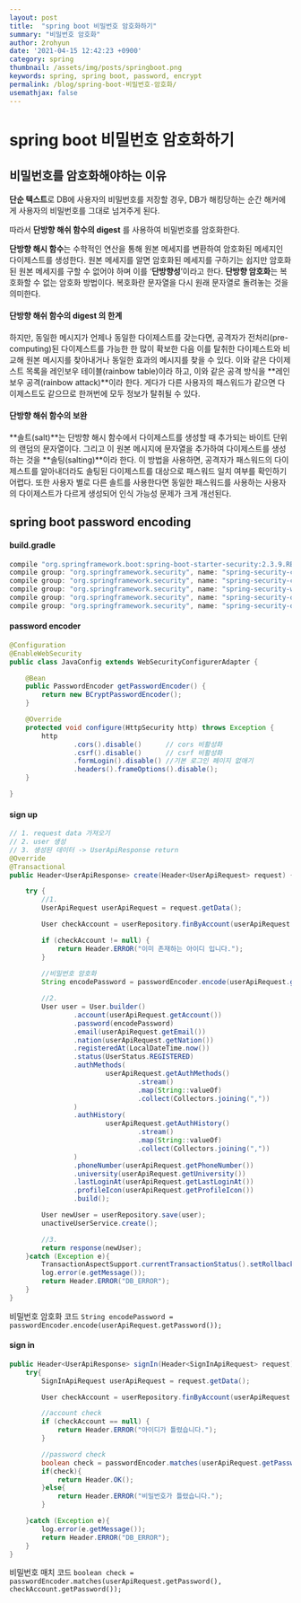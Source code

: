 ```yaml
---
layout: post
title:  "spring boot 비밀번호 암호화하기"
summary: "비밀번호 암호화"
author: 2rohyun
date: '2021-04-15 12:42:23 +0900'
category: spring
thumbnail: /assets/img/posts/springboot.png
keywords: spring, spring boot, password, encrypt
permalink: /blog/spring-boot-비밀번호-암호화/
usemathjax: false
---
```

# spring boot 비밀번호 암호화하기

## 비밀번호를 암호화해야하는 이유

**단순 텍스트**로 DB에 사용자의 비밀번호를 저장할 경우, DB가 해킹당하는 순간 해커에게 사용자의 비밀번호를 그대로 넘겨주게 된다.

따라서 **단방향 해쉬 함수의 digest** 를 사용하여 비밀번호를 암호화한다.

**단방향 해시 함수**는 수학적인 연산을 통해 원본 메세지를 변환하여 암호화된 메세지인 다이제스트를 생성한다. 원본 메세지를 알면 암호화된 메세지를 구하기는 쉽지만 암호화된 원본 메세지를 구할 수 없어야 하며 이를 ‘**단방향성**’이라고 한다. **단방향 암호화**는 복호화할 수 없는 암호화 방법이다. 복호화란 문자열을 다시 원래 문자열로 돌려놓는 것을 의미한다.

#### 단방향 해쉬 함수의 digest 의 한계

하지만, 동일한 메시지가 언제나 동일한 다이제스트를 갖는다면, 공격자가 전처리(pre-computing)된 다이제스트를 가능한 한 많이 확보한 다음 이를 탈취한 다이제스트와 비교해 원본 메시지를 찾아내거나 동일한 효과의 메시지를 찾을 수 있다. 이와 같은 다이제스트 목록을 레인보우 테이블(rainbow table)이라 하고, 이와 같은 공격 방식을 **레인보우 공격(rainbow attack)**이라 한다. 게다가 다른 사용자의 패스워드가 같으면 다이제스트도 같으므로 한꺼번에 모두 정보가 탈취될 수 있다.

#### 단방향 해쉬 함수의 보완

**솔트(salt)**는 단방향 해시 함수에서 다이제스트를 생성할 때 추가되는 바이트 단위의 랜덤의 문자열이다. 그리고 이 원본 메시지에 문자열을 추가하여 다이제스트를 생성하는 것을 **솔팅(salting)**이라 한다. 이 방법을 사용하면, 공격자가 패스워드의 다이제스트를 알아내더라도 솔팅된 다이제스트를 대상으로 패스워드 일치 여부를 확인하기 어렵다. 또한 사용자 별로 다른 솔트를 사용한다면 동일한 패스워드를 사용하는 사용자의 다이제스트가 다르게 생성되어 인식 가능성 문제가 크게 개선된다.

## spring boot password encoding

#### build.gradle

```groovy
compile "org.springframework.boot:spring-boot-starter-security:2.3.9.RELEASE"
compile group: "org.springframework.security", name: "spring-security-core", version: '5.3.8.RELEASE'
compile group: "org.springframework.security", name: "spring-security-config", version: '5.3.8.RELEASE'
compile group: "org.springframework.security", name: "spring-security-web", version: '5.3.8.RELEASE'
compile group: "org.springframework.security", name: "spring-security-oauth2-jose", version: '5.3.8.RELEASE'
compile group: "org.springframework.security", name: "spring-security-oauth2-resource-server", version: '5.3.8.RELEASE'
```

#### password encoder

```java
@Configuration
@EnableWebSecurity
public class JavaConfig extends WebSecurityConfigurerAdapter {

    @Bean
    public PasswordEncoder getPasswordEncoder() {
        return new BCryptPasswordEncoder();
    }

    @Override
    protected void configure(HttpSecurity http) throws Exception {
        http
                .cors().disable()      // cors 비활성화
                .csrf().disable()      // csrf 비활성화
                .formLogin().disable() //기본 로그인 페이지 없애기
                .headers().frameOptions().disable();
    }

}
```

#### sign up

```java
// 1. request data 가져오기
// 2. user 생성
// 3. 생성된 데이터 -> UserApiResponse return
@Override
@Transactional
public Header<UserApiResponse> create(Header<UserApiRequest> request) {

    try {
        //1.
        UserApiRequest userApiRequest = request.getData();

        User checkAccount = userRepository.finByAccount(userApiRequest.getAccount());

        if (checkAccount != null) {
            return Header.ERROR("이미 존재하는 아이디 입니다.");
        }
        
        //비밀번호 암호화
        String encodePassword = passwordEncoder.encode(userApiRequest.getPassword());

        //2.
        User user = User.builder()
                .account(userApiRequest.getAccount())
                .password(encodePassword)
                .email(userApiRequest.getEmail())
                .nation(userApiRequest.getNation())
                .registeredAt(LocalDateTime.now())
                .status(UserStatus.REGISTERED)
                .authMethods(
                        userApiRequest.getAuthMethods()
                                .stream()
                                .map(String::valueOf)
                                .collect(Collectors.joining(","))
                )
                .authHistory(
                        userApiRequest.getAuthHistory()
                                .stream()
                                .map(String::valueOf)
                                .collect(Collectors.joining(","))
                )
                .phoneNumber(userApiRequest.getPhoneNumber())
                .university(userApiRequest.getUniversity())
                .lastLoginAt(userApiRequest.getLastLoginAt())
                .profileIcon(userApiRequest.getProfileIcon())
                .build();

        User newUser = userRepository.save(user);
        unactiveUserService.create();

        //3.
        return response(newUser);
    }catch (Exception e){
        TransactionAspectSupport.currentTransactionStatus().setRollbackOnly();
        log.error(e.getMessage());
        return Header.ERROR("DB_ERROR");
    }
}
```

비밀번호 암호화 코드
`String encodePassword = passwordEncoder.encode(userApiRequest.getPassword());`

#### sign in

```java
public Header<UserApiResponse> signIn(Header<SignInApiRequest> request){
    try{
        SignInApiRequest userApiRequest = request.getData();

        User checkAccount = userRepository.finByAccount(userApiRequest.getAccount());

        //account check
        if (checkAccount == null) {
            return Header.ERROR("아이디가 틀렸습니다.");
        }

        //password check
        boolean check = passwordEncoder.matches(userApiRequest.getPassword(), checkAccount.getPassword());
        if(check){
            return Header.OK();
        }else{
            return Header.ERROR("비밀번호가 틀렸습니다.");
        }

    }catch (Exception e){
        log.error(e.getMessage());
        return Header.ERROR("DB_ERROR");
    }
}
```

비밀번호 매치 코드
`boolean check = passwordEncoder.matches(userApiRequest.getPassword(), checkAccount.getPassword());`

